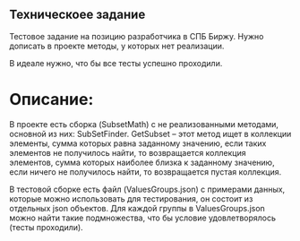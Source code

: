 ## Техническоее задание
Тестовое задание на позицию разработчика в СПБ Биржу.
Нужно дописать в  проекте методы, у которых нет реализации.

В идеале нужно, что бы все тесты успешно проходили.


# Описание:

В проекте есть сборка (SubsetMath) с не реализованными методами, основной из них: SubSetFinder. GetSubset – этот метод ищет в коллекции элементы, сумма которых равна заданному значению, если таких элементов не получилось найти, то возвращается коллекция элементов, сумма которых наиболее близка к заданному значению, если ничего не получилось найти, то возвращается пустая коллекция.

В тестовой сборке есть файл (ValuesGroups.json) с примерами данных, которые можно использовать для тестирования, он состоит из отдельных  json объектов.
Для каждой группы в ValuesGroups.json можно найти такие подмножества, что бы условие удовлетворялось (тесты проходили). 
